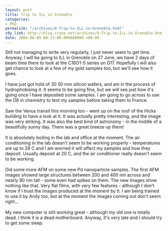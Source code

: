 ```yaml
---
layout: post
title: Trip to ILL in Grenoble
categories:
- PhD
permalink: "/archives/8-Trip-to-ILL-in-Grenoble.html"
s9y_link: http://blog.cryos.net/archives/8-Trip-to-ILL-in-Grenoble.html
date: 2004-06-09 00:13:00.000000000 +00:00
---
```

Still not managing to write very regularly, I just never seem to get time. Anyway, I will be going to ILL in Grenoble on 27 June, we have 2 days of beam time there to look at the C16O1-5 series on D17. Hopefully I will also get chance to look at a few of my gold samples too, but we'll see how it goes.<br />
<br />
I have just got hold of 30 50 mm silicon wafers, and am in the process of hydrophobising it. It seems to be going fine, but we will see just how it's going once I have deposited some samples. I am going to go across to use the D8 in chemistry to test my samples before taking them to France.<br />
<br />
Saw the Venus transit this morning too - went up on the roof of the Hicks building to have a look at it. It was actually pretty interesting, and the image was very striking. It was also the best kind of astronomy - in the middle of a beautifully sunny day. There was a great breeze up there!<br />
<br />
It is absolutely boiling in the lab and office at the moment. The air conditioning in the lab doesn't seem to be working properly - temperatures are up to 28 C and I am worried it will affect my samples and how they deposit. Usually deposit at 20 C, and the air conditioner really doesn't seem to be working.<br />
<br />
Did some more AFM on some new Pd nanoparticle samples. The first AFM images showed large structures between 200 and 400 nm across and nearly 80 nm tall - some even had spikes on them. The new images show nothing like that. Very flat films, with very few features - although I don't know if I trust the images produced at the moment by it. I am being trained to use it by Andy too, but at the moment the images coming out don't seem right...<br />
<br />
My new computer is still working great - although my old one is totally dead. I think it is a dead motherboard. Anyway, it's very late and I should try to get some sleep.
